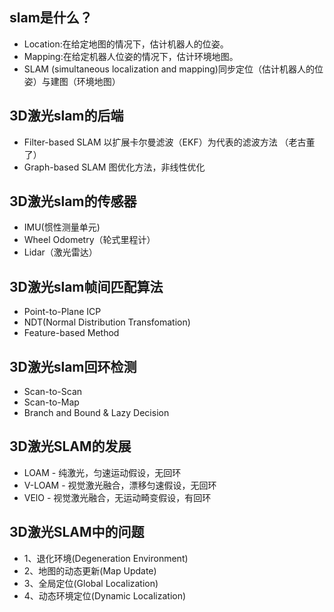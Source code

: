 ## slam是什么？
* Location:在给定地图的情况下，估计机器人的位姿。
* Mapping:在给定机器人位姿的情况下，估计环境地图。
* SLAM (simultaneous localization and mapping)同步定位（估计机器人的位姿）与建图（环境地图）

## 3D激光slam的后端
* Filter-based SLAM 以扩展卡尔曼滤波（EKF）为代表的滤波方法 （老古董了）
* Graph-based SLAM 图优化方法，非线性优化

## 3D激光slam的传感器
* IMU(惯性测量单元)
* Wheel Odometry（轮式里程计）
* Lidar（激光雷达）

## 3D激光slam帧间匹配算法
* Point-to-Plane ICP
* NDT(Normal Distribution Transfomation)
* Feature-based Method

## 3D激光slam回环检测
* Scan-to-Scan
* Scan-to-Map
* Branch and Bound & Lazy Decision

## 3D激光SLAM的发展
* LOAM - 纯激光，匀速运动假设，无回环
* V-LOAM - 视觉激光融合，漂移匀速假设，无回环
* VElO - 视觉激光融合，无运动畸变假设，有回环

## 3D激光SLAM中的问题
* 1、退化环境(Degeneration Environment)
* 2、地图的动态更新(Map Update)
* 3、全局定位(Global Localization)
* 4、动态环境定位(Dynamic Localization)